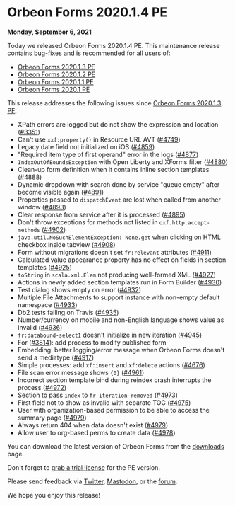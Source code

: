 # Orbeon Forms 2020.1.4 PE

__Monday, September 6, 2021__

Today we released Orbeon Forms 2020.1.4 PE. This maintenance release contains bug-fixes and is recommended for all users of:

- [Orbeon Forms 2020.1.3 PE](orbeon-forms-2020.1.3.md)
- [Orbeon Forms 2020.1.2 PE](orbeon-forms-2020.1.2.md)
- [Orbeon Forms 2020.1.1 PE](orbeon-forms-2020.1.1.md) 
- [Orbeon Forms 2020.1 PE](orbeon-forms-2020.1.md)

This release addresses the following issues since [Orbeon Forms 2020.1.3 PE](orbeon-forms-2020.1.3.md):

- XPath errors are logged but do not show the expression and location ([\#3351](https://github.com/orbeon/orbeon-forms/issues/3351))
- Can't use `xxf:property()` in Resource URL AVT ([\#4749](https://github.com/orbeon/orbeon-forms/issues/4749))
- Legacy date field not initialized on iOS ([\#4859](https://github.com/orbeon/orbeon-forms/issues/4859))
- "Required item type of first operand" error in the logs ([\#4877](https://github.com/orbeon/orbeon-forms/issues/4877))
- `IndexOutOfBoundsException` with Open Liberty and XForms filter ([\#4880](https://github.com/orbeon/orbeon-forms/issues/4880))
- Clean-up form definition when it contains inline section templates ([\#4888](https://github.com/orbeon/orbeon-forms/issues/4888))
- Dynamic dropdown with search done by service "queue empty" after become visible again ([\#4891](https://github.com/orbeon/orbeon-forms/issues/4891))
- Properties passed to `dispatchEvent` are lost when called from another window ([\#4893](https://github.com/orbeon/orbeon-forms/issues/4893))
- Clear response from service after it is processed ([\#4895](https://github.com/orbeon/orbeon-forms/issues/4895))
- Don't throw exceptions for methods not listed in `oxf.http.accept-methods` ([\#4902](https://github.com/orbeon/orbeon-forms/issues/4902))
- `java.util.NoSuchElementException: None.get` when clicking on HTML checkbox inside tabview ([\#4908](https://github.com/orbeon/orbeon-forms/issues/4908))
- Form without migrations doesn't set `fr:relevant` attributes ([\#4911](https://github.com/orbeon/orbeon-forms/issues/4911))
- Calculated value appearance property has no effect on fields in section templates ([\#4925](https://github.com/orbeon/orbeon-forms/issues/4925))
- `toString` in `scala.xml.Elem` not producing well-formed XML ([\#4927](https://github.com/orbeon/orbeon-forms/issues/4927))
- Actions in newly added section templates run in Form Builder ([\#4930](https://github.com/orbeon/orbeon-forms/issues/4930))
- Test dialog shows empty on error ([\#4932](https://github.com/orbeon/orbeon-forms/issues/4932))
- Multiple File Attachments to support instance with non-empty default namespace ([\#4933](https://github.com/orbeon/orbeon-forms/issues/4933))
- Db2 tests failing on Travis ([\#4935](https://github.com/orbeon/orbeon-forms/issues/4935))
- Number/currency on mobile and non-English language shows value as invalid ([\#4936](https://github.com/orbeon/orbeon-forms/issues/4936))
- `fr:databound-select1` doesn't initialize in new iteration ([\#4945](https://github.com/orbeon/orbeon-forms/issues/4945))
- For ([\#3814](https://github.com/orbeon/orbeon-forms/issues/3814)): add process to modify published form
- Embedding: better logging/error message when Orbeon Forms doesn't send a mediatype ([\#4917](https://github.com/orbeon/orbeon-forms/issues/4917))
- Simple processes: add `xf:insert` and `xf:delete` actions ([\#4676](https://github.com/orbeon/orbeon-forms/issues/4676))
- File scan error message shows `{0}` ([\#4961](https://github.com/orbeon/orbeon-forms/issues/4961))
- Incorrect section template bind during reindex crash interrupts the process ([\#4972](https://github.com/orbeon/orbeon-forms/issues/4972))
- Section to pass `index` to `fr-iteration-removed` ([\#4973](https://github.com/orbeon/orbeon-forms/issues/4973))
- First field not to show as invalid with separate TOC ([\#4975](https://github.com/orbeon/orbeon-forms/issues/4975))
- User with organization-based permission to be able to access the summary page ([\#4979](https://github.com/orbeon/orbeon-forms/issues/4979))
- Always return 404 when data doesn't exist ([\#4979](https://github.com/orbeon/orbeon-forms/issues/4979))
- Allow user to org-based perms to create data ([\#4978](https://github.com/orbeon/orbeon-forms/issues/4978))

You can download the latest version of Orbeon Forms from the [downloads](https://www.orbeon.com/download) page.

Don't forget to [grab a trial license](https://prod.orbeon.com/prod/fr/orbeon/register/new) for the PE version.

Please send feedback via [Twitter](https://twitter.com/orbeon), [Mastodon](https://mastodon.social/@orbeon), or the [forum](https://www.orbeon.com/community).

We hope you enjoy this release!
